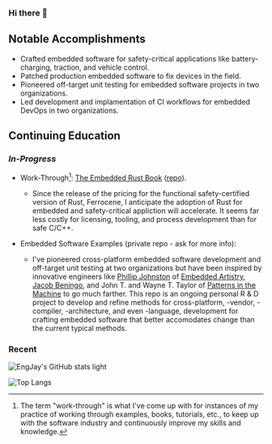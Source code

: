 ### Hi there 👋

## Notable Accomplishments

- Crafted embedded software for safety-critical applications like
  battery-charging, traction, and vehicle control.
- Patched production embedded software to fix devices in the field.  
- Pioneered off-target unit testing for embedded software projects in two
  organizations.
- Led development and implamentation of CI workflows for embedded DevOps in two
organizations.


## Continuing Education

### *In-Progress*

- Work-Through[^1]:
[The Embedded Rust Book](https://docs.rust-embedded.org/book/)
([repo](https://github.com/EngJay/embedded-rust-book)).

  - Since the release of the pricing for the functional safety-certified version
  of Rust, Ferrocene, I anticipate the adoption of Rust for embedded and
  safety-critical appliction will accelerate. It seems far less costly for
  licensing, tooling, and process development than for safe C/C++.

[^1]: The term "work-through" is what I've come up with for instances of my
  practice of working through examples, books, tutorials, etc., to keep up with
  the software industry and continuously improve my skills and knowledge.

- Embedded Software Examples (private repo - ask for more info):

  - I've pioneered cross-platform embedded software development and off-target
  unit testing at two organizations but have been inspired by innovative
  engineers like [Phillip Johnston](https://github.com/phillipjohnston) of
  [Embedded Artistry](https://embeddedartistry.com/),
  [Jacob Beningo](https://www.beningo.com/), and John T. and Wayne T. Taylor of
  [Patterns in the Machine](https://link.springer.com/book/10.1007/978-1-4842-6440-9)
  to go much farther. This repo is an ongoing personal R & D
  project to develop and refine methods for cross-platform, -vendor, -compiler,
  -architecture, and even -language, development for crafting embedded software
  that better accomodates change than the current typical methods.  

### **Recent**

![EngJay's GitHub stats light](https://github-readme-stats-engjay.vercel.app/api?username=EngJay&count_private=true&hide=stars&theme=default&show_icons=true&hide_rank=true&custom_title=Jason's%20GitHub%20Stats&include_all_commits=true&show=reviews)

![Top Langs](https://github-readme-stats-engjay.vercel.app/api/top-langs/?username=engjay&count_private=true&layout=compact&hide=jupyter%20notebook,php,html,css)

<!--START_SECTION:waka-->
<!--END_SECTION:waka-->

<!-- OLD STUFF

- Mar 2022

  - Developed proof-of-concept of replacing PI controllers with a model generated by reinforcement learning.

  - Contributed to revision of functional safety software engineering process.
  - Conducted informal survey of software engineering team using the informal survay of the application of IEC 61508-3.
  - Wrote detailed informal survey of the application of IEC 61508-3 Software Safety Lifecycle Requirements.
  - Wrote informal survey of the application of IEC 61508 Functional Safety standard.
  - Resolved build issues with a legacy C++ desktop software project to ensure continuity.

- Feb 2022

  - Implemented Continuous Integration process for .NET Core + Angular web applications.

  - Created onboaring guides to aid transition of software engineering team members and stakeholders to GitHub.  
  - Facilitated adoption of GitHub Enterprise and initial configuration of the account.
  - Evaluated major git-based version control providers for adoption.

- Jan 2022

  - Implemented Git-based software develoment workflow for web app development.

  - Presented an initiative to reduce technical debt and increase safety and efficiency in the software engineering processes.

- Dec 2021

  - Developed a proof-of-concept of a method for automated hardware-in-the-loop testing of CAN communications.

- Oct 2021 Pitched and received approval to develop and present an initiative to reduce technical debt and promote innovation in processes.
- June 2021 Developed a solution for implementing continuous integration for TI C2000-based embedded software projects.
- June 2021 Developed a solution for off-target testing of TI C2000-based embedded software projects.
- Oct 2020 - Apr 2021 Developed a .NET Core + Angular web app to aid the engineering change control process.
- July 2020 Developed and presented a proof-of-concept for hardware-in-the-loop testing of TI C2000 embedded software.
- May - Aug 2020 Developed a proof-of-concept of a .NET Core + Angular application paired with a hardware fixture for test automation.
- 2020 Published an academic paper on classification of text using artificial neural networks as a coauthor.

 -->
